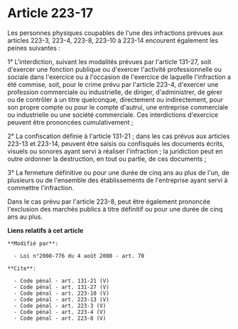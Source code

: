# Article 223-17

Les personnes physiques coupables de l'une des infractions prévues aux articles 223-3, 223-4, 223-8, 223-10 à 223-14
encourent également les peines suivantes : 

1° L'interdiction, suivant les modalités prévues par l'article 131-27, soit d'exercer une fonction publique ou d'exercer
l'activité professionnelle ou sociale dans l'exercice ou à l'occasion de l'exercice de laquelle l'infraction a été commise,
soit, pour le crime prévu par l'article 223-4, d'exercer une profession commerciale ou industrielle, de diriger,
d'administrer, de gérer ou de contrôler à un titre quelconque, directement ou indirectement, pour son propre compte ou pour
le compte d'autrui, une entreprise commerciale ou industrielle ou une société commerciale. Ces interdictions d'exercice
peuvent être prononcées cumulativement ; 

2° La confiscation définie à l'article 131-21 ; dans les cas prévus aux articles 223-13 et 223-14, peuvent être saisis ou
confisqués les documents écrits, visuels ou sonores ayant servi à réaliser l'infraction ; la juridiction peut en outre
ordonner la destruction, en tout ou partie, de ces documents ; 

3° La fermeture définitive ou pour une durée de cinq ans au plus de l'un, de plusieurs ou de l'ensemble des établissements de
l'entreprise ayant servi à commettre l'infraction. 

Dans le cas prévu par l'article 223-8, peut être également prononcée l'exclusion des marchés publics à titre définitif ou
pour une durée de cinq ans au plus.

**Liens relatifs à cet article**

	**Modifié par**:

	  - Loi n°2008-776 du 4 août 2008 - art. 70

	**Cite**:

	  - Code pénal - art. 131-21 (V)
	  - Code pénal - art. 131-27 (V)
	  - Code pénal - art. 223-10 (V)
	  - Code pénal - art. 223-13 (V)
	  - Code pénal - art. 223-3 (V)
	  - Code pénal - art. 223-4 (V)
	  - Code pénal - art. 223-8 (V)
